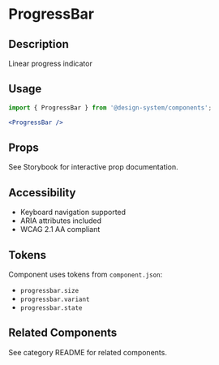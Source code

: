 # ProgressBar

## Description
Linear progress indicator

## Usage

```jsx
import { ProgressBar } from '@design-system/components';

<ProgressBar />
```

## Props
See Storybook for interactive prop documentation.

## Accessibility
- Keyboard navigation supported
- ARIA attributes included
- WCAG 2.1 AA compliant

## Tokens
Component uses tokens from `component.json`:
- `progressbar.size`
- `progressbar.variant`
- `progressbar.state`

## Related Components
See category README for related components.
